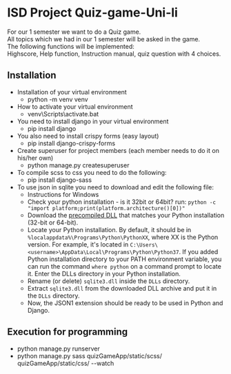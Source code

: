 # ISD Project Quiz-game-Uni-li
 For our 1 semester we want to do a Quiz game.<br>
 All topics which we had in our 1 semester will be asked in the game. <br>
 The following functions will be implemented: <br>
 Highscore, Help function, Instruction manual, quiz question with 4 choices.<br>
 
## Installation
- Installation of your virtual environment
    - python -m venv venv
- How to activate your virtual environment
    - venv\Scripts\activate.bat
- You need to install django in your virtual environment
    - pip install django
- You also need to install crispy forms (easy layout)
    - pip install django-crispy-forms
- Create superuser for project members (each member needs to do it on his/her own)
    - python manage.py createsuperuser
- To compile scss to css you need to do the following:
    - pip install django-sass
- To use json in sqlite you need to download and edit the following file:
    - Instructions for Windows
    - Check your python installation - is it 32bit or 64bit? run: `python -c "import platform;print(platform.architecture()[0])"`
    - Download the [precompiled DLL](https://www.sqlite.org/download.html) that matches your Python installation (32-bit or 64-bit).
    - Locate your Python installation. By default, it should be in `%localappdata%\Programs\Python\PythonXX`, where XX is the Python version. For example, it's located in `C:\Users\<username>\AppData\Local\Programs\Python\Python37`. If you added Python installation directory to your PATH environment variable, you can run the command `where python` on a command prompt to locate it. Enter the DLLs directory in your Python installation.
    - Rename (or delete) `sqlite3.dll` inside the `DLLs` directory.
    - Extract `sqlite3.dll` from the downloaded DLL archive and put it in the `DLLs` directory.
    - Now, the JSON1 extension should be ready to be used in Python and Django.

## Execution for programming
- python manage.py runserver
- python manage.py sass quizGameApp/static/scss/ quizGameApp/static/css/ --watch